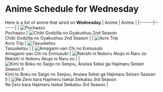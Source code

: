 # Anime Schedule for Wednesday
Here is a list of anime that aired on **Wednesday** 
| Anime | Anime |
|-------|-------|
| ![Pochaazu](https://cdn.myanimelist.net/images/anime/1155/145243.webp)<br>Pochaazu | ![Chibi Godzilla no Gyakushuu 2nd Season](https://cdn.myanimelist.net/images/anime/1102/142428.webp)<br>Chibi Godzilla no Gyakushuu 2nd Season |
| ![Acro Trip](https://cdn.myanimelist.net/images/anime/1397/145153.webp)<br>Acro Trip | ![Tasuuketsu](https://cdn.myanimelist.net/images/anime/1482/143629.webp)<br>Tasuuketsu |
| ![Amagami-san Chi no Enmusubi](https://cdn.myanimelist.net/images/anime/1410/143586.webp)<br>Amagami-san Chi no Enmusubi | ![Rekishi ni Nokoru Akujo ni Naru zo](https://cdn.myanimelist.net/images/anime/1005/145339.webp)<br>Rekishi ni Nokoru Akujo ni Naru zo |
| ![Kimi to Boku no Saigo no Senjou, Aruiwa Sekai ga Hajimaru Seisen Season II](https://cdn.myanimelist.net/images/anime/1660/143460.webp)<br>Kimi to Boku no Saigo no Senjou, Aruiwa Sekai ga Hajimaru Seisen Season II | ![Re:Zero kara Hajimeru Isekai Seikatsu 3rd Season](https://cdn.myanimelist.net/images/anime/1706/144725.webp)<br>Re:Zero kara Hajimeru Isekai Seikatsu 3rd Season |
